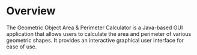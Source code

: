 # Overview
The Geometric Object Area & Perimeter Calculator is a Java-based GUI application that allows users to calculate the area and perimeter of various geometric shapes. It provides an interactive graphical user interface for ease of use.

